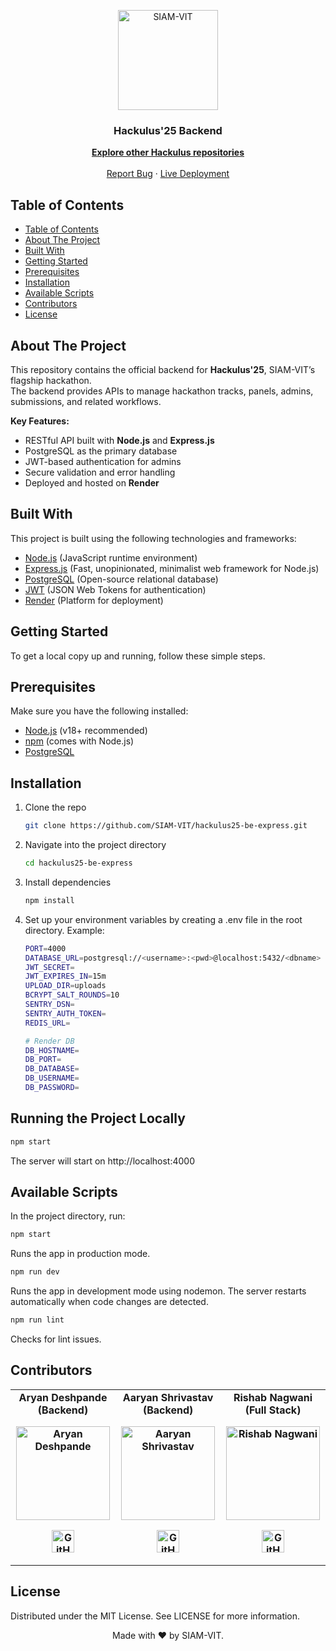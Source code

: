 
<p align="center"><img src="https://imgur.com/Vp4LWt0.png" width=160 title="SIAM-VIT" alt="SIAM-VIT"></a>
</p>
<div align="center">
  <h3 align="center">Hackulus'25 Backend</h3>

  <p align="center">
    <a href="https://github.com/orgs/SIAM-VIT/repositories?q=hackulus"><strong>Explore other Hackulus repositories</strong></a>
    <br />
    <br />
    <a href="https://github.com/SIAM-VIT/hackulus25-be-express/issues">Report Bug</a>
    ·
    <a href="https://hackulus25-be-express.onrender.com">Live Deployment</a>
  </p>
</div>


## Table of Contents

- [Table of Contents](#table-of-contents)
- [About The Project](#about-the-project)
- [Built With](#built-with)
- [Getting Started](#getting-started)
- [Prerequisites](#prerequisites)
- [Installation](#installation)
- [Available Scripts](#available-scripts)
- [Contributors](#contributors)
- [License](#license)


## About The Project

This repository contains the official backend for **Hackulus'25**, SIAM-VIT’s flagship hackathon.  
The backend provides APIs to manage hackathon tracks, panels, admins, submissions, and related workflows.

**Key Features:**

- RESTful API built with **Node.js** and **Express.js**
- PostgreSQL as the primary database
- JWT-based authentication for admins
- Secure validation and error handling
- Deployed and hosted on **Render**

## Built With

This project is built using the following technologies and frameworks:

- [Node.js](https://nodejs.org/) (JavaScript runtime environment)
- [Express.js](https://expressjs.com/) (Fast, unopinionated, minimalist web framework for Node.js)
- [PostgreSQL](https://www.postgresql.org/) (Open-source relational database)
- [JWT](https://jwt.io/) (JSON Web Tokens for authentication)
- [Render](https://render.com/) (Platform for deployment)


## Getting Started

To get a local copy up and running, follow these simple steps.

## Prerequisites

Make sure you have the following installed:

- [Node.js](https://nodejs.org/) (v18+ recommended)
- [npm](https://www.npmjs.com/) (comes with Node.js)
- [PostgreSQL](https://www.postgresql.org/)

## Installation

1. Clone the repo
   ```sh
   git clone https://github.com/SIAM-VIT/hackulus25-be-express.git

2. Navigate into the project directory
    ```sh
    cd hackulus25-be-express

3. Install dependencies
    ```sh
    npm install

4. Set up your environment variables by creating a .env file in the root directory. Example:
    ```sh
    PORT=4000
    DATABASE_URL=postgresql://<username>:<pwd>@localhost:5432/<dbname>
    JWT_SECRET=
    JWT_EXPIRES_IN=15m
    UPLOAD_DIR=uploads
    BCRYPT_SALT_ROUNDS=10
    SENTRY_DSN=
    SENTRY_AUTH_TOKEN=
    REDIS_URL=

    # Render DB
    DB_HOSTNAME=
    DB_PORT=
    DB_DATABASE=
    DB_USERNAME=
    DB_PASSWORD=
    ```

## Running the Project Locally

```sh
npm start
```

The server will start on http://localhost:4000



## Available Scripts

In the project directory, run:

```sh
npm start
```

Runs the app in production mode.

```sh
npm run dev
```
Runs the app in development mode using nodemon.
The server restarts automatically when code changes are detected.

```sh
npm run lint
```
Checks for lint issues.


## Contributors

<table>
    <tr align="center" style="font-weight:bold">
        <td>
        Aryan Deshpande (Backend)
        <p align="center">
            <img src="https://avatars.githubusercontent.com/dshryn" width="150" height="150" alt="Aryan Deshpande">
        </p>
            <p align="center">
                <a href="https://github.com/dshryn">
                    <img src="http://www.iconninja.com/files/241/825/211/round-collaboration-social-github-code-circle-network-icon.svg" width="36" height="36" alt="GitHub"/>
                </a>
            </p>
        </td>
        <td>
        Aaryan Shrivastav (Backend)
        <p align="center">
            <img src="https://avatars.githubusercontent.com/aaryanshrivastav" width="150" height="150" alt="Aaryan Shrivastav">
        </p>
            <p align="center">
                <a href="https://github.com/aaryanshrivastav">
                    <img src="http://www.iconninja.com/files/241/825/211/round-collaboration-social-github-code-circle-network-icon.svg" width="36" height="36" alt="GitHub"/>
                </a>
            </p>
        </td>
     <td>
        Rishab Nagwani (Full Stack)
        <p align="center">
            <img src="https://avatars.githubusercontent.com/rxshabN" width="150" height="150" alt="Rishab Nagwani">
        </p>
            <p align="center">
                <a href="https://github.com/rxshabN">
                    <img src="http://www.iconninja.com/files/241/825/211/round-collaboration-social-github-code-circle-network-icon.svg" width="36" height="36" alt="GitHub"/>
                </a>
            </p>
        </td>
    </tr>
</table>


## License

Distributed under the MIT License. See LICENSE for more information.

<p align="center"> Made with ❤️ by SIAM-VIT. </p> 
